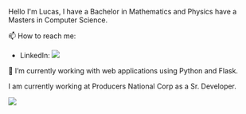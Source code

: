 <h> Hello </h>
I'm Lucas, I have a Bachelor in Mathematics and Physics have a Masters in Computer Science.

📫 How to reach me: 

-	LinkedIn: 	<a href="https://www.linkedin.com/in/lucas-dahl-a2b453107/"><img src="https://img.shields.io/badge/LinkedIn--_.svg?style=social&logo=linkedin"></a>

🔭 I’m currently working with web applications using Python and Flask.

I am currently working at Producers National Corp as a Sr. Developer.


<p align="left">
	<a href="https://github.com/Procerus"></a>
	<a href="https://www.linkedin.com/in/westenbergjhttps://www.linkedin.com/in/lucas-dahl-a2b453107/"><img src="https://img.shields.io/badge/LinkedIn--_.svg?style=social&logo=linkedin"></a>
</p>



<!--
**Procerus/Procerus** is a ✨ _special_ ✨ repository because its `README.md` (this file) appears on your GitHub profile.

Here are some ideas to get you started:

- 🔭 I’m currently working on ...
- 🌱 I’m currently learning ...
- 👯 I’m looking to collaborate on ...
- 🤔 I’m looking for help with ...
- 💬 Ask me about ...
- 📫 How to reach me: ...
- 😄 Pronouns: ...
- ⚡ Fun fact: ...
-->
